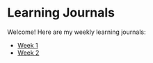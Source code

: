 # Learning Journals
Welcome! Here are my weekly learning journals:
- [Week 1](week1.md)
- [Week 2](week2.md)
